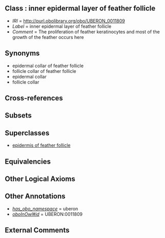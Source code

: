 
## Class : inner epidermal layer of feather follicle

 * *IRI* = http://purl.obolibrary.org/obo/UBERON_0011809
 * *Label* = inner epidermal layer of feather follicle
 * *Comment* = The proliferation of feather keratinocytes and most of the growth of the feather occurs here

## Synonyms

 * epidermal collar of feather follicle
 * follicle collar of feather follicle
 * epidermal collar
 * follicle collar

## Cross-references


## Subsets


## Superclasses

 * [epidermis of feather follicle](../../UBERON/07/UBERON_0011807.md)

## Equivalencies


## Other Logical Axioms


## Other Annotations

 * *[has_obo_namespace](../../ce/oboInOwl#hasOBONamespace.md)* = uberon
 * *[oboInOwl#id](../../id/oboInOwl#id.md)* = UBERON:0011809

## External Comments

